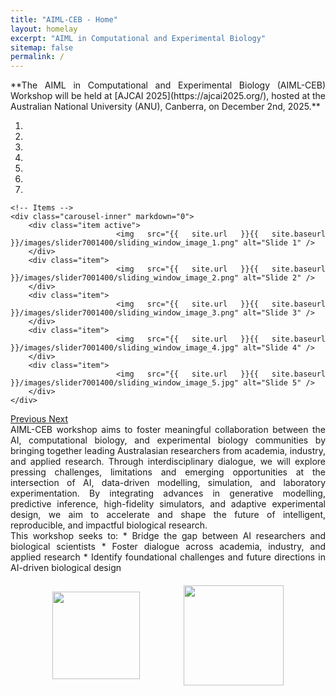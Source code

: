 ```yaml
---
title: "AIML-CEB - Home"
layout: homelay
excerpt: "AIML in Computational and Experimental Biology"
sitemap: false
permalink: /
---
```


<div style="text-align: justify">**The AIML in Computational and Experimental Biology (AIML-CEB) Workshop will be held at [AJCAI 2025](https://ajcai2025.org/), hosted at the Australian National University (ANU), Canberra, on December 2nd, 2025.**

<div markdown="0" id="carousel" class="carousel slide" data-ride="carousel" data-interval="4000" data-pause="hover" >
    <!-- Menu -->
    <ol class="carousel-indicators">
        <li data-target="#carousel" data-slide-to="0" class="active"></li>
        <li data-target="#carousel" data-slide-to="1"></li>
        <li data-target="#carousel" data-slide-to="2"></li>
        <li data-target="#carousel" data-slide-to="3"></li>
        <li data-target="#carousel" data-slide-to="4"></li>
        <li data-target="#carousel" data-slide-to="5"></li>
        <li data-target="#carousel" data-slide-to="6"></li>
    </ol>

    <!-- Items -->
    <div class="carousel-inner" markdown="0">
        <div class="item active">
            <img src="{{ site.url }}{{ site.baseurl }}/images/slider7001400/sliding_window_image_1.png" alt="Slide 1" />
        </div>
        <div class="item">
            <img src="{{ site.url }}{{ site.baseurl }}/images/slider7001400/sliding_window_image_2.png" alt="Slide 2" />
        </div>
        <div class="item">
            <img src="{{ site.url }}{{ site.baseurl }}/images/slider7001400/sliding_window_image_3.png" alt="Slide 3" />
        </div>
        <div class="item">
            <img src="{{ site.url }}{{ site.baseurl }}/images/slider7001400/sliding_window_image_4.jpg" alt="Slide 4" />
        </div>
        <div class="item">
            <img src="{{ site.url }}{{ site.baseurl }}/images/slider7001400/sliding_window_image_5.jpg" alt="Slide 5" />
        </div>
    </div>
  <a class="left carousel-control" href="#carousel" role="button" data-slide="prev">
    <span class="glyphicon glyphicon-chevron-left" aria-hidden="true"></span>
    <span class="sr-only">Previous</span>
  </a>
  <a class="right carousel-control" href="#carousel" role="button" data-slide="next">
    <span class="glyphicon glyphicon-chevron-right" aria-hidden="true"></span>
    <span class="sr-only">Next</span>
  </a>
</div>

<div style="text-align: justify">AIML-CEB workshop aims to foster meaningful collaboration between the AI, computational biology, and experimental biology communities by bringing together leading Australasian researchers from academia, industry, and applied research. Through interdisciplinary dialogue, we will explore pressing challenges, limitations and emerging opportunities at the intersection of AI, data-driven modelling, simulation, and laboratory experimentation. By integrating advances in generative modelling, predictive inference, high-fidelity simulators, and adaptive experimental design, we aim to accelerate and shape the future of intelligent, reproducible, and impactful biological research.

<div style="text-align: justify">This workshop seeks to:
* Bridge the gap between AI researchers and biological scientists
* Foster dialogue across academia, industry, and applied research
* Identify foundational challenges and future directions in AI-driven biological design
    
<figure class="fifth" style="display: flex; justify-content: center; gap: 30px; align-items: center; margin: 20px 0;">
  <img src="{{ site.url }}{{ site.baseurl }}/images/logopic/csiro.png" style="width: 140px; height: auto; margin: 0 20px;">
  <img src="{{ site.url }}{{ site.baseurl }}/images/logopic/ANU.jpeg" style="width: 160px; height: auto; margin: 0 20px;">
</figure>